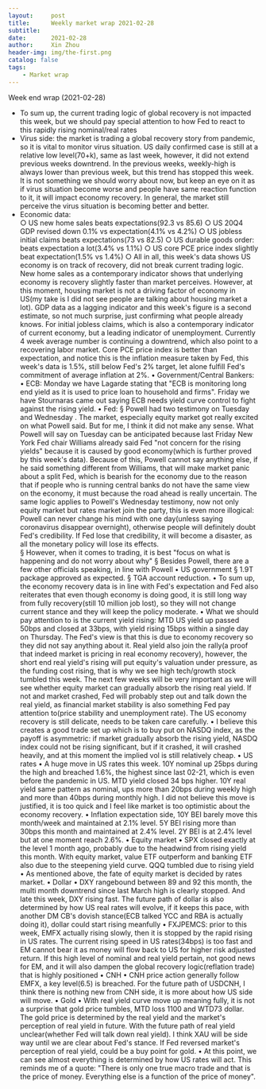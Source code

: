 ```yaml
---
layout:     post
title:      Weekly market wrap 2021-02-28
subtitle:   
date:       2021-02-28
author:     Xin Zhou
header-img: img/the-first.png
catalog: false
tags:
    - Market wrap
---
```



Week end wrap (2021-02-28) 
* To sum up, the current trading logic of global recovery is not impacted this week, but we should pay special attention to how Fed to react to this rapidly rising nominal/real rates
* Virus side: the market is trading a global recovery story from pandemic, so it is vital to monitor virus situation. US daily confirmed case is still at a relative low level(70+k), same as last week, however, it did not extend previous weeks downtrend. In the previous weeks, weekly-high is always lower than previous week, but this trend has stopped this week. It is not something we should worry about now, but keep an eye on it as if virus situation become worse and people have same reaction function to it, it will impact economy recovery. In general, the market still perceive the virus situation is becoming better and better.
* Economic data:  
		○ US new home sales beats expectations(92.3 vs 85.6) 
		○ US 20Q4 GDP revised down 0.1% vs expectation(4.1% vs 4.2%)
		○ US jobless initial claims beats expectations(73 vs 82.5)
		○ US durable goods order: beats expectation a lot(3.4% vs 1.1%)
		○ US core PCE price index slightly beat expectation(1.5% vs 1.4%)
		○ All in all, this week's data shows US economy is on track of recovery, did not break current trading logic. New home sales as a contemporary indicator shows that underlying economy is recovery slightly faster than market perceives. However, at this moment, housing market is not a driving factor of economy in US(my take is I did not see people are talking about housing market a lot).  GDP data as a lagging indicator and this week's figure is a second estimate, so not much surprise, just confirming what people already knows.  For initial jobless claims, which is also a contemporary indicator of current economy, but a leading indicator of unemployment. Currently 4 week average number is continuing a downtrend, which  also point to a recovering labor market.  Core PCE price index is better than expectation, and notice this is the inflation measure taken by Fed, this week's data is 1.5%, still below Fed's 2% target, let alone fulfill Fed's commitment of average inflation at 2%.
	• Government/Central Bankers: 
		• ECB: Monday we have Lagarde stating that "ECB is monitoring long end yield as it is used to price loan to household and firms". Friday we have Stournaras came out saying ECB needs yield curve control to fight against the rising yield.
		• Fed: 
			§ Powell had two testimony on Tuesday and Wednesday . The market, especially equity market got really excited on what Powell said. But for me, I think it did not make any sense. What Powell will say on Tuesday can be anticipated because last Friday New York Fed chair Williams already said Fed "not concern for the rising yields" because it is caused by good economy(which is further proved by this week's data). Because of this, Powell cannot say anything else, if he said something different from Williams, that will make market panic about a split Fed, which is bearish for the economy due to the reason that if people who is running central banks do not have the same view on the economy, it must because the road ahead is really uncertain.  The same logic applies to Powell's Wednesday testimony, now not only equity market but rates market join the party, this is even more illogical: Powell can never change his mind with one day(unless saying coronavirus disappear overnight), otherwise people will definitely doubt Fed's credibility. If Fed lose that credibility, it will become a disaster, as all the monetary policy will lose its effects.  
			§ However, when it comes to trading, it is best "focus on what is happening and do not worry about why"
			§ Besides Powell, there are a few other officials speaking, in line with Powell
		• US government
			§ 1.9T package approved as expected.
			§ TGA account reduction. 
		• To sum up, the economy recovery data is in line with Fed's expectation and Fed also reiterates that even though economy is doing good, it is still long way from fully recovery(still 10 million job lost), so they will not change current stance and they will keep the policy moderate. 
		• What we should pay attention to is the current yield rising: MTD US yield up passed 50bps and closed at 33bps, with yield rising 15bps within a single day on Thursday. The Fed's view is that this is due to economy recovery so they did not say anything about it. Real yield also join the rally(a proof that indeed market is pricing in real economy recovery), however, the short end real yield's rising will put equity's valuation under pressure, as  the funding cost rising, that is why we see high tech/growth stock tumbled this week.  The next few weeks will be very important as we will see whether equity market can gradually absorb the rising real yield. If not and market crashed, Fed will probably step out and talk down the real yield, as financial market stability is also something Fed pay attention to(price stability and unemployment rate). The US economy recovery is still delicate, needs to be taken care carefully. 
		• I believe this creates a good trade set up which is to  buy put on NASDQ index, as the payoff is asymmetric: if market gradually absorb the rising yield, NASDQ index could not be rising significant, but if it crashed, it will crashed heavily, and at this moment the implied vol is still relatively cheap.
	• US rates
		• A huge move in US rates this week. 10Y nominal up 25bps during the high and breached 1.6%, the highest since last 02-21, which is even before the pandemic in US.  MTD yield closed 34 bps higher. 10Y real yield same pattern as nominal, ups more than 20bps during weekly high and more than 40bps during monthly high. I did not believe this move is justified, it is too quick and I feel like market is too optimistic about the economy recovery.
		• Inflation expectation side, 10Y BEI barely move this month/week and maintained at 2.1% level. 5Y BEI rising more than 30bps this month and maintained at 2.4% level. 2Y BEI is at 2.4% level but at one moment reach 2.6%.
	• Equity market
		• SPX closed exactly at the level 1 month ago, probably due to the headwind from rising yield this month.  With equity market, value ETF outperform and banking ETF also due to the steepening yield curve.  QQQ tumbled due to rising yield
		• As mentioned above, the fate of equity market is decided by rates market.
	• Dollar
		• DXY rangebound between 89 and 92 this month, the multi month downtrend since last March high is clearly stopped.  And late this week, DXY rising fast. The future path of dollar is also determined by how US real rates will evolve, if it keeps this pace,  with another DM CB's dovish stance(ECB talked YCC and RBA is actually doing it), dollar could start rising meanfully
		• FXJPEMCS: prior to this week, EMFX actually rising slowly, then it is stopped by the rapid rising in US rates. The current rising speed in US rates(34bps) is too fast and EM cannot bear it  as money will flow back to US for higher risk adjusted return. If this high level of nominal and real yield pertain, not good news for EM, and it will also dampen the global recovery logic(reflation trade) that is highly positioned 
	• CNH
		• CNH price action generally follow EMFX, a key level(6.5) is breached. For the future path of USDCNH, I think there is nothing new from CNH side, it is more about how US side will move. 
	• Gold
		• With real yield curve move up meaning fully, it is not a surprise that gold price tumbles, MTD loss 1100 and WTD73 dollar. The gold price is determined by the real yield and the market's perception of real yield in future. With the future path of real yield unclear(whether Fed will talk down real yield). I think XAU will be side way until we are clear about Fed's stance. If Fed reversed market's perception  of real yield, could be a buy point for gold.
	• At this point, we can see almost everything is determined by how US rates will act. This reminds me of a quote: "There is only one true macro trade and that is the price of money. Everything else is a function of the price of money". 
